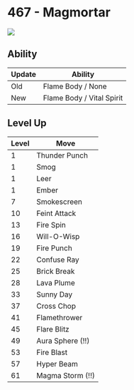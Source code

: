 # 467 - Magmortar
![][467]

## Ability

Update | Ability
---    | ---
Old    | Flame Body / None
New    | Flame Body / Vital Spirit

## Level Up

Level | Move
---   | ---
  1   | Thunder Punch
  1   | Smog
  1   | Leer
  1   | Ember
  7   | Smokescreen
 10   | Feint Attack
 13   | Fire Spin
 16   | Will-O-Wisp
 19   | Fire Punch
 22   | Confuse Ray
 25   | Brick Break
 28   | Lava Plume
 33   | Sunny Day
 37   | Cross Chop
 41   | Flamethrower
 45   | Flare Blitz
 49   | Aura Sphere (!!)
 53   | Fire Blast
 57   | Hyper Beam
 61   | Magma Storm (!!)



[467]: ../img/pokemon/467.png
